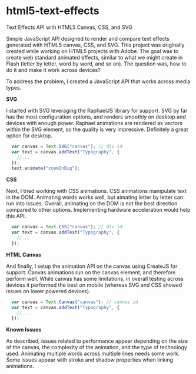 # html5-text-effects
Text Effects API with HTML5 Canvas, CSS, and SVG

Simple JavaScript API designed to render and compare text effects generated with HTML5 canvas, CSS, and SVG. This project was originally created while working on HTML5 projects with Adobe. The goal was to create web standard animated effects, similar to what we might create in Flash (letter by letter, word by word, and so on). The question was, how to do it and make it work across devices? 

To address the problem, I created a JavaScript API that works across media types.

**SVG**

I started with SVG leveraging the RaphaelJS library for support. SVG by far has the most configuration options, and renders smoothly on desktop and devices with enough power. Raphael animations are rendered as vectors within the SVG element, so the quality is very impressive. Definitely a great option for desktop.
```javascript
  var canvas = Text.SVG("canvas"); // div id
  var text = canvas.addText("Typography", {
    //...
  });
  text.animate("zoomInBig");
```
**CSS**

Next, I tried working with CSS animations. CSS animations manipulate text in the DOM. Animating words works well, but aimating letter by letter can run into issues. Overall, animating on the DOM is not the best direction compared to other options. Implementing hardware acceleration would help this API.
```javascript
  var canvas = Text.CSS("canvas"); // div id
  var text = canvas.addText("Typography", {
    //...
  });
```
**HTML Canvas**

And finally, I setup the animation API on the canvas using CreateJS for support. Canvas animations run on the canvas element, and therefore perform well. While canvas has some limitations, in overall testing across devices it performed the best on mobile (whereas SVG and CSS showed issues on lower powered devices).
```javascript
  var canvas = Text.Canvas("canvas"); // canvas id
  var text = canvas.addText("Typography", {
    //...
  });
```
**Known Issues**

As described, issues related to performance appear depending on the size of the canvas, the complexity of the animation, and the type of technology used. Animating multiple words across multiple lines needs some work. Some issues appear with stroke and shadow properties when linking animations.
